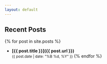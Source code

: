 ```yaml
---
layout: default
---
```


## Recent Posts

{% for post in site.posts %}
- **[{{ post.title }}]({{ post.url }})**  
  <small>{{ post.date | date: "%B %d, %Y" }}</small>
{% endfor %}
